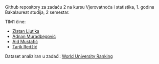 Github repository za zadaću 2 na kursu Vjerovatnoća i statistika, 1. godina Bakalaureat studija, 2 semestar.

TIM1 čine:
- [Zlatan Ljutika](https://github.com/Ljut)
- [Adnan Muradbegović](https://github.com/amuradbegovic)
- [Aid Mustafić](https://github.com/astaffz)
- [Tarik Redžić](https://github.com/TarikRedzic)

Dataset analiziran u zadaći: [World University Ranking](https://www.kaggle.com/datasets/aritra100/world-university-ranking)
